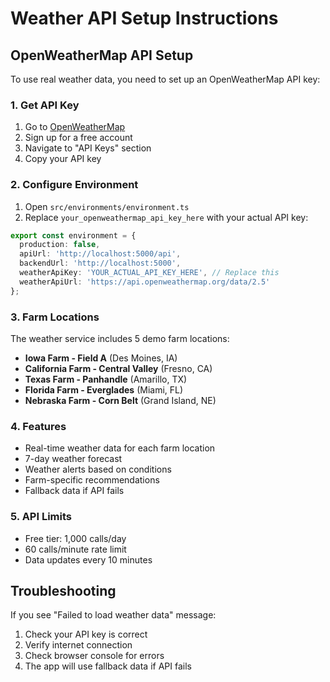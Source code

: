 # Weather API Setup Instructions

## OpenWeatherMap API Setup

To use real weather data, you need to set up an OpenWeatherMap API key:

### 1. Get API Key
1. Go to [OpenWeatherMap](https://openweathermap.org/api)
2. Sign up for a free account
3. Navigate to "API Keys" section
4. Copy your API key

### 2. Configure Environment
1. Open `src/environments/environment.ts`
2. Replace `your_openweathermap_api_key_here` with your actual API key:

```typescript
export const environment = {
  production: false,
  apiUrl: 'http://localhost:5000/api',
  backendUrl: 'http://localhost:5000',
  weatherApiKey: 'YOUR_ACTUAL_API_KEY_HERE', // Replace this
  weatherApiUrl: 'https://api.openweathermap.org/data/2.5'
};
```

### 3. Farm Locations
The weather service includes 5 demo farm locations:
- **Iowa Farm - Field A** (Des Moines, IA)
- **California Farm - Central Valley** (Fresno, CA)
- **Texas Farm - Panhandle** (Amarillo, TX)
- **Florida Farm - Everglades** (Miami, FL)
- **Nebraska Farm - Corn Belt** (Grand Island, NE)

### 4. Features
- Real-time weather data for each farm location
- 7-day weather forecast
- Weather alerts based on conditions
- Farm-specific recommendations
- Fallback data if API fails

### 5. API Limits
- Free tier: 1,000 calls/day
- 60 calls/minute rate limit
- Data updates every 10 minutes

## Troubleshooting

If you see "Failed to load weather data" message:
1. Check your API key is correct
2. Verify internet connection
3. Check browser console for errors
4. The app will use fallback data if API fails
